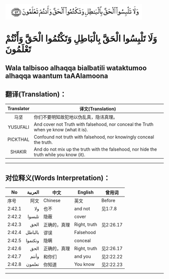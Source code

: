 ![002:042](images/002_042.gif)

#  وَلَا تَلْبِسُوا الْحَقَّ بِالْبَاطِلِ وَتَكْتُمُوا الْحَقَّ وَأَنْتُمْ تَعْلَمُونَ 

## Wala talbisoo alhaqqa bialbatili wataktumoo alhaqqa waantum taAAlamoona

## 翻译(Translation)：

| Translator | 译文(Translation)                                            |
|:----------:| ------------------------------------------------------------ |
| 马坚       | 你们不要明知故犯地以伪乱真，隐讳真理。                       |
| YUSUFALI   | And cover not Truth with falsehood, nor conceal the Truth when ye know (what it is). |
| PICKTHAL   | Confound not truth with falsehood, nor knowingly conceal the truth. |
| SHAKIR     | And do not mix up the truth with the falsehood, nor hide the truth while you know (it). |

---

## 对位释义(Words Interpretation)：

| No     | العربية | 中文         | English      | 曾用词    |
| ------ | -------:| ------------ | ------------ | --------- |
| 序号   | 阿文    | Chinese      | 英文         | Before    |
| 2:42.1 | ولا     | 也不         | and not      | 见1:7.8   |
| 2:42.2 | تلبسوا  | 隐蔽         | cover        |           |
| 2:42.3 | الحق    | 正确的，真理 | Right, truth | 见2:26.17 |
| 2:42.4 | بالباطل | 谬误         | Falsehood    |           |
| 2:42.5 | وتكتموا | 隐瞒         | conceal      |           |
| 2:42.6 | الحق    | 正确的，真理 | Right, truth | 见2:26.17 |
| 2:42.7 | وأنتم   | 和你们       | and you      | 见2:22.22 |
| 2:42.8 | تعلمون  | 你知道       | You know     | 见2:22.23 |

---
